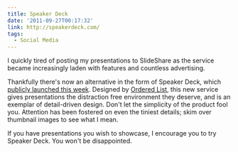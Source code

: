 ```yaml
---
title: Speaker Deck
date: '2011-09-27T00:17:32'
link: http://speakerdeck.com/
tags:
  - Social Media
---
```

I quickly tired of posting my presentations to SlideShare as the service became increasingly laden with features and countless advertising.

Thankfully there's now an alternative in the form of Speaker Deck, which [publicly launched this week][1]. Designed by [Ordered List][2], this new service gives presentations the distraction free environment they deserve, and is an exemplar of detail-driven design. Don't let the simplicity of the product fool you. Attention has been fostered on even the tiniest details; skim over thumbnail images to see what I mean.

If you have presentations you wish to showcase, I encourage you to try Speaker Deck. You won't be disappointed.

[1]: http://orderedlist.com/blog/articles/share-presentations-without-the-mess/
[2]: http://orderedlist.com/
